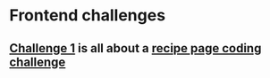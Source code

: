 # Frontend challenges
## [Challenge 1](https://github.com/saisudhir14/1.-Challenge-1/tree/main/recipe-page-main) is all about a [recipe page coding challenge](https://www.frontendmentor.io/challenges/recipe-page-KiTsR8QQKm)
